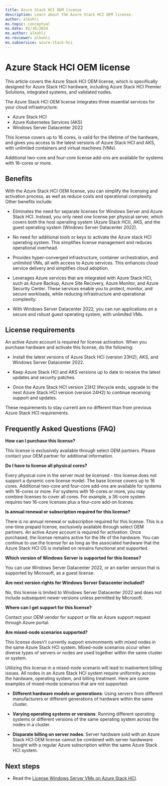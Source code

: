 ```yaml
---
title: Azure Stack HCI OEM license
description: Learn about the Azure Stack HCI OEM license.
author: alkohli
ms.topic: conceptual
ms.date: 02/16/2024
ms.author: alkohli
ms.reviewer: alkohli
ms.subservice: azure-stack-hci
---
```


# Azure Stack HCI OEM license

This article covers the Azure Stack HCI OEM license, which is specifically designed for Azure Stack HCI hardware, including Azure Stack HCI Premier Solutions, integrated systems, and validated nodes.

The Azure Stack HCI OEM license integrates three essential services for your cloud infrastructure:

- Azure Stack HCI
- Azure Kubernetes Services (AKS)
- Windows Server Datacenter 2022

This license covers up to 16 cores, is valid for the lifetime of the hardware, and gives you access to the latest versions of Azure Stack HCI and AKS, with unlimited containers and virtual machines (VMs).

Additional two-core and four-core license add-ons are available for systems with 16-cores or more.

## Benefits

With the Azure Stack HCI OEM license, you can simplify the licensing and activation process, as well as reduce costs and operational complexity. Other benefits include:

- Eliminates the need for separate licenses for Windows Server and Azure Stack HCI. Instead, you only need one license per physical server, which covers both the host operating system (Azure Stack HCI), AKS, and the guest operating system (Windows Server Datacenter 2022).

- No need for additional tools or keys to activate the Azure stack HCI operating system. This simplifies license management and reduces operational overhead.  

- Provides hyper-converged infrastructure, container orchestration, and unlimited VMs, all with access to Azure services. This enhances cloud service delivery and simplifies cloud adoption.

- Leverages Azure services that are integrated with Azure Stack HCI, such as Azure Backup, Azure Site Recovery, Azure Monitor, and Azure Security Center. These services enable you to protect, monitor, and secure workloads, while reducing infrastructure and operational complexity.

- With Windows Server Datacenter 2022, you can run applications on a secure and robust guest operating system, with unlimited VMs.

## License requirements

An active Azure account is required for license activation. When you purchase hardware and activate this license, do the following:

- Install the latest versions of Azure Stack HCI (version 23H2), AKS, and Windows Server Datacenter 2022.

- Keep Azure Stack HCI and AKS versions up to date to receive the latest updates and security patches.

- Once the Azure Stack HCI version 23H2 lifecycle ends, upgrade to the next Azure Stack HCI version (version 24H2) to continue receiving support and updates.

These requirements to stay current are no different than from previous Azure Stack HCI requirements.

## Frequently Asked Questions (FAQ)

**How can I purchase this license?**

This license is exclusively available through select OEM partners. Please contact your OEM partner for additional information.

**Do I have to license all physical cores?**

Every physical core in the server must be licensed - this license does not support a dynamic core license model. The base license covers up to 16 cores. Additional two-core and four-core add-ons are available for systems with 16-cores or more. For systems with 16-cores or more, you may combine licenses to cover all cores. For example, a 36-core system requires two 16-core licenses plus a four-core add-on license.  

**Is annual renewal or subscription required for this license?**

There is no annual renewal or subscription required for this license. This is a one-time prepaid license, exclusively available through select OEM partners. An active Azure account is required for activation. Once purchased, the license remains active for the life of the hardware. You can continue to use the license for as long as the associated hardware that the Azure Stack HCI OS is installed on remains functional and supported.

**Which version of Windows Server is supported for this license?**

You can use Windows Server Datacenter 2022, or an earlier version that is supported by Microsoft, as a guest license.  

**Are next version rights for Windows Server Datacenter included?**

No, this license is limited to Windows Server Datacenter 2022 and does not include subsequent newer versions unless permitted by Microsoft.

**Where can I get support for this license?**

Contact your OEM vendor for support or file an Azure support request through Azure portal.

**Are mixed-node scenarios supported?**

This license doesn't currently support environments with mixed nodes in the same Azure Stack HCI system. Mixed-node scenarios occur when diverse types of servers or nodes are used together within the same cluster or system.

Utilizing this license in a mixed-node scenario will lead to inadvertent billing issues. All nodes in an Azure Stack HCI system require uniformity across the hardware, operating system, and billing treatment. Here are some examples of mixed-mode scenarios that are not supported:

- **Different hardware models or generations**: Using servers from different manufacturers or different generations of hardware within the same cluster.

- **Varying operating systems or versions**: Running different operating systems or different versions of the same operating system across the nodes in a cluster.

- **Disparate billing on server nodes**: Server hardware sold with an Azure Stack HCI OEM license cannot be combined with server hardwware bought with a regular Azure subscription within the same Azure Stack HCI system.

## Next steps

- Read the [License Windows Server VMs on Azure Stack HCI](./manage/vm-activate).
